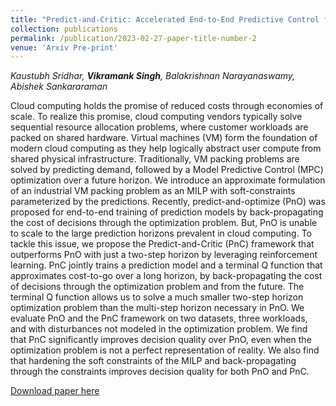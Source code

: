 ```yaml
---
title: "Predict-and-Critic: Accelerated End-to-End Predictive Control for Cloud Computing through Reinforcement Learning"
collection: publications
permalink: /publication/2023-02-27-paper-title-number-2
venue: 'Arxiv Pre-print'
---
```


_Kaustubh Sridhar, **Vikramank Singh**, Balakrishnan Narayanaswamy, Abishek Sankararaman_

Cloud computing holds the promise of reduced costs through economies of scale. To realize this promise, cloud computing vendors typically solve sequential resource allocation problems, where customer workloads are packed on shared hardware. Virtual machines (VM) form the foundation
of modern cloud computing as they help logically abstract user compute from shared physical infrastructure. Traditionally, VM packing problems are solved by predicting demand, followed by a Model Predictive Control (MPC) optimization over a future horizon. We introduce an approximate formulation of an industrial VM packing problem as an MILP with soft-constraints parameterized by the predictions. Recently, predict-and-optimize (PnO) was proposed for end-to-end training of prediction models by back-propagating the cost of decisions through the optimization problem. But, PnO is unable to scale to the large prediction horizons prevalent in cloud computing. To tackle this issue, we propose the Predict-and-Critic (PnC) framework that outperforms PnO with just a two-step horizon by leveraging reinforcement learning. PnC jointly trains a prediction model and a terminal Q function that approximates cost-to-go over a long horizon, by back-propagating the cost of decisions through the optimization problem and from the future. The terminal Q function allows us to solve a much smaller two-step horizon optimization problem than the multi-step horizon necessary in PnO. We evaluate PnO and the PnC framework on two datasets, three workloads, and with disturbances not modeled in the optimization problem. We find that PnC significantly improves decision quality over PnO, even when the optimization problem is not a perfect representation of reality. We also find that hardening the soft constraints of the MILP and back-propagating through the constraints improves decision quality for both PnO and PnC.

[Download paper here](https://arxiv.org/pdf/2212.01348.pdf)